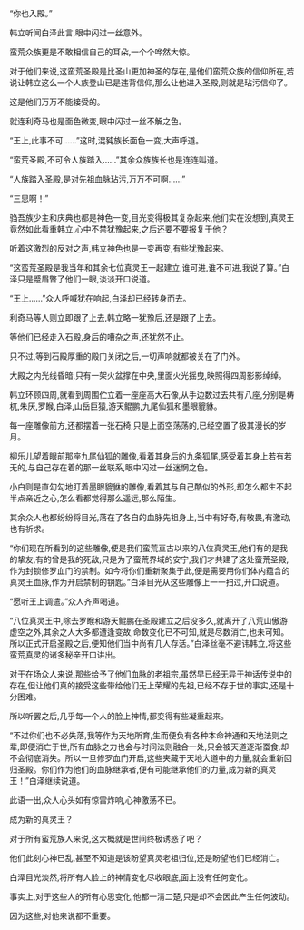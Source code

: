 
“你也入殿。”

韩立听闻白泽此言,眼中闪过一丝意外。

蛮荒众族更是不敢相信自己的耳朵,一个个哗然大惊。

对于他们来说,这蛮荒圣殿是比圣山更加神圣的存在,是他们蛮荒众族的信仰所在,若说让韩立这么一个人族登山已是违背信仰,那么让他进入圣殿,则就是玷污信仰了。

这是他们万万不能接受的。

就连利奇马也是面色微变,眼中闪过一丝不解之色。

“王上,此事不可……”这时,混豘族长面色一变,大声呼道。

“蛮荒圣殿,不可令人族踏入……”其余众族族长也是连连叫道。

“人族踏入圣殿,是对先祖血脉玷污,万万不可啊……”

“三思啊！”

驺吾族少主和庆典也都是神色一变,目光变得极其复杂起来,他们实在没想到,真灵王竟然如此看重韩立,心中不禁犹豫起来,之后还要不要报复于他？

听着这激烈的反对之声,韩立神色也是一变再变,有些犹豫起来。

“这蛮荒圣殿是我当年和其余七位真灵王一起建立,谁可进,谁不可进,我说了算。”白泽只是蹙眉瞥了他们一眼,淡淡开口说道。

“王上……”众人呼喊犹在响起,白泽却已经转身而去。

利奇马等人则立即跟了上去,韩立略一犹豫后,还是跟了上去。

等他们已经走入石殿,身后的嘈杂之声,还犹然不止。

只不过,等到石殿厚重的殿门关闭之后,一切声响就都被关在了门外。

大殿之内光线昏暗,只有一架火盆撑在中央,里面火光摇曳,映照得四周影影绰绰。

韩立环顾四周,就看到周围伫立着一座座高大石像,从手边数过去共有八座,分别是梼杌,朱厌,罗睺,白泽,山岳巨猿,游天鲲鹏,九尾仙狐和墨眼貔貅。

每一座雕像前方,还都摆着一张石椅,只是上面空荡荡的,已经空置了极其漫长的岁月。

柳乐儿望着眼前那座九尾仙狐的雕像,看着其身后的九条狐尾,感受着其身上若有若无的,与自己存在着的那一丝联系,眼中闪过一丝迷惘之色。

小白则是直勾勾地盯着墨眼貔貅的雕像,看着其与自己酷似的外形,却怎么都生不起半点亲近之心,怎么看都觉得那么遥远,那么陌生。

其余众人也都纷纷将目光,落在了各自的血脉先祖身上,当中有好奇,有敬畏,有激动,也有祈求。

“你们现在所看到的这些雕像,便是我们蛮荒亘古以来的八位真灵王,他们有的是我的挚友,有的曾是我的死敌,只是为了蛮荒界域的安宁,我们才共建了这处蛮荒圣殿,作为封锁修罗血门的禁制。如今将你们重新聚集于此,便是需要用你们体内蕴含的真灵王血脉,作为开启禁制的钥匙。”白泽目光从这些雕像上一一扫过,开口说道。

“愿听王上调遣。”众人齐声喝道。

“八位真灵王中,除去罗睺和游天鲲鹏在圣殿建立之后没多久,就离开了八荒山傲游虚空之外,其余之人大多都遭逢变故,命数变化已不可知,就是尽数消亡,也未可知。所以正式开启圣殿之后,便知他们当中尚有几人存活。”白泽丝毫不避讳韩立,将这些蛮荒真灵的诸多秘辛开口讲出。

对于在场众人来说,那些给予了他们血脉的老祖宗,虽然早已经无异于神话传说中的存在,但让他们真的接受这些带给他们无上荣耀的先祖,已经不存于世的事实,还是十分困难。

所以听罢之后,几乎每一个人的脸上神情,都变得有些凝重起来。

“不过你们也不必失落,我等作为天地所育,生而便负有各种本命神通和天地法则之辈,即便消亡于世,所有血脉之力也会与时间法则融合一处,只会被天道逐渐蚕食,却不会彻底消失。所以一旦修罗血门开启,这些夹藏于天地大道中的力量,就会重新回归圣殿。你们作为他们的血脉继承者,便有可能继承他们的力量,成为新的真灵王！”白泽继续说道。

此语一出,众人心头如有惊雷炸响,心神激荡不已。

成为新的真灵王？

对于所有蛮荒族人来说,这大概就是世间终极诱惑了吧？

他们此刻心神已乱,甚至不知道是该盼望真灵老祖归位,还是盼望他们已经消亡。

白泽目光淡然,将所有人脸上的神情变化尽收眼底,面上没有任何变化。

事实上,对于这些人的所有心思变化,他都一清二楚,只是却不会因此产生任何波动。

因为这些,对他来说都不重要。